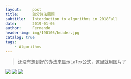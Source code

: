 ```yaml
---
layout:     post
title:      部分算法回顾
subtitle:   Intorduction to algorithms in 2018Fall
date:       2019-01-05
author:     Fernando
header-img: img/190105/header.jpg
catalog: true
tags:
    - Algorithms
---
```


> 还没有想到好的办法来显示LaTex公式，这里就用图片了

![](https://ws2.sinaimg.cn/large/006tKfTcly1g0nkenu7wzj30u016g0ze.jpg)
![](https://ws3.sinaimg.cn/large/006tKfTcly1g0nkf0u476j30u016ijzv.jpg)
![](https://ws4.sinaimg.cn/large/006tKfTcly1g0nkf2griej314v0u07bl.jpg)